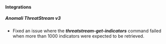 
#### Integrations

##### Anomali ThreatStream v3

- Fixed an issue where the ***threatstream-get-indicators*** command failed when more than 1000 indicators were expected to be retrieved.

